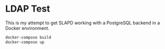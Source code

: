 LDAP Test
=========

This is my attempt to get SLAPD working with a PostgreSQL backend in a Docker environment.

```bash
docker-compose build
docker-compose up
```